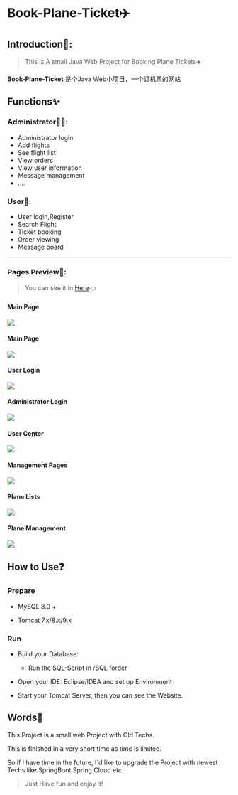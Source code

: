 

# Book-Plane-Ticket✈️

## Introduction💬:

> This is A small Java Web Project for Booking Plane Tickets✈️

**Book-Plane-Ticket** 是个Java Web小项目，一个订机票的网站

## Functions✨

### Administrator👮‍♀️: 

+ Administrator login
+ Add flights
+ See flight list
+ View orders
+ View user information
+ Message management
+ ....

### User👦: 

+ User login,Register 
+ Search Flight 
+ Ticket booking
+ Order viewing
+ Message board

---

### Pages Preview👀:

> You can see it in [Here](http://www.liuxunzhuo.com:8080/jsp_plane_ticket_book/)👈


#### Main Page

![](https://picreso.oss-cn-beijing.aliyuncs.com/plane1.png)



#### Main Page



![](https://picreso.oss-cn-beijing.aliyuncs.com/plane2.png)



#### User Login



![](https://picreso.oss-cn-beijing.aliyuncs.com/plane3.png)



#### Administrator Login



![](https://picreso.oss-cn-beijing.aliyuncs.com/plane4.png)



#### User Center



![](https://picreso.oss-cn-beijing.aliyuncs.com/plane5.png)



#### Management Pages



![](https://picreso.oss-cn-beijing.aliyuncs.com/plane6.png)



#### Plane Lists



![](https://picreso.oss-cn-beijing.aliyuncs.com/plane7.png)



#### Plane Management



![](https://picreso.oss-cn-beijing.aliyuncs.com/plane8.png)



## How to Use❓

### Prepare

+ MySQL 8.0 +

+ Tomcat 7.x/8.x/9.x

### Run

+ Build your Database:
  + Run the SQL-Script in /SQL forder

+ Open your IDE: Eclipse/IDEA and set up Environment
+ Start your Tomcat Server, then you can see the Website.



## Words💬

This Project is a small web Project with Old Techs. 

This is finished in a very short time as time is limited. 

So if I have time in the future, I`d like to upgrade the Project with newest Techs like SpringBoot,Spring Cloud etc.

> Just Have fun and enjoy it!

